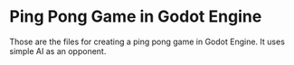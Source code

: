 # Ping Pong Game in Godot Engine
Those are the files for creating a ping pong game in Godot Engine. It uses simple AI as an opponent.
